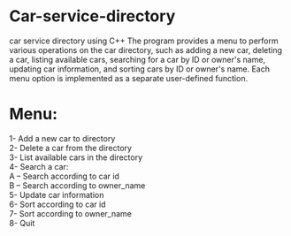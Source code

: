 # Car-service-directory
car service directory using C++
The program provides a menu to perform various operations on the car directory, such as adding a new car, deleting a car, listing available cars, searching for a car by ID or owner's name, updating car information, and sorting cars by ID or owner's name. Each menu option is implemented as a separate user-defined function.
# Menu:
1- Add a new car to directory <br>
2- Delete a car from the directory <br>
3- List available cars in the directory <br>
4- Search a car:  <br>
     A – Search according to car id <br>
     B – Search according to owner_name <br>
5- Update car information <br>
6- Sort according to car id <br>
7- Sort according to owner_name <br>
8- Quit <br>
